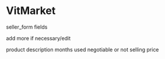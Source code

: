 # VitMarket

seller_form fields

add more if necessary/edit

product description
months used
negotiable or not
selling price
